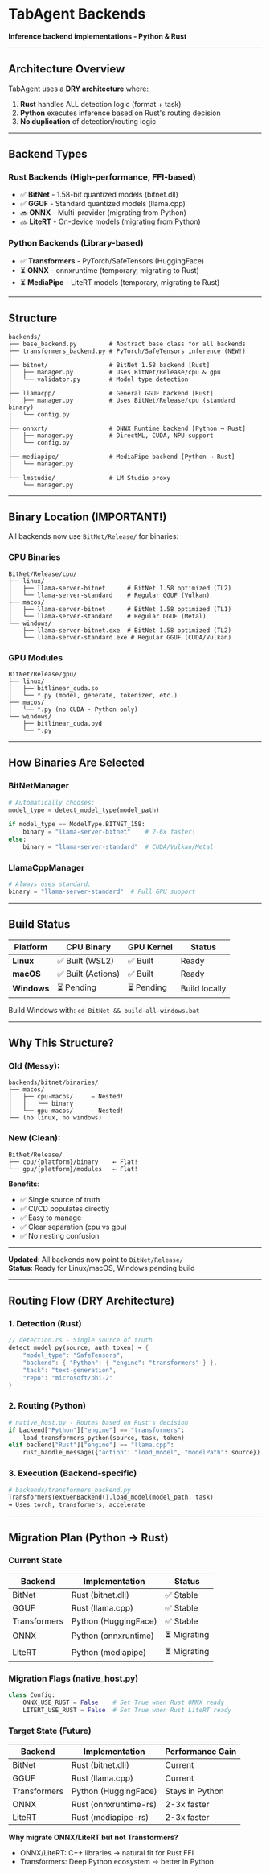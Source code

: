 # TabAgent Backends

**Inference backend implementations - Python & Rust**

---

## Architecture Overview

TabAgent uses a **DRY architecture** where:
1. **Rust** handles ALL detection logic (format + task)
2. **Python** executes inference based on Rust's routing decision
3. **No duplication** of detection/routing logic

---

## Backend Types

### **Rust Backends** (High-performance, FFI-based)
- ✅ **BitNet** - 1.58-bit quantized models (bitnet.dll)
- ✅ **GGUF** - Standard quantized models (llama.cpp)
- 🔜 **ONNX** - Multi-provider (migrating from Python)
- 🔜 **LiteRT** - On-device models (migrating from Python)

### **Python Backends** (Library-based)
- ✅ **Transformers** - PyTorch/SafeTensors (HuggingFace)
- ⏳ **ONNX** - onnxruntime (temporary, migrating to Rust)
- ⏳ **MediaPipe** - LiteRT models (temporary, migrating to Rust)

---

## Structure

```
backends/
├── base_backend.py         # Abstract base class for all backends
├── transformers_backend.py # PyTorch/SafeTensors inference (NEW!)
│
├── bitnet/                 # BitNet 1.58 backend [Rust]
│   ├── manager.py          # Uses BitNet/Release/cpu & gpu
│   └── validator.py        # Model type detection
│
├── llamacpp/               # General GGUF backend [Rust]
│   ├── manager.py          # Uses BitNet/Release/cpu (standard binary)
│   └── config.py
│
├── onnxrt/                 # ONNX Runtime backend [Python → Rust]
│   ├── manager.py          # DirectML, CUDA, NPU support
│   └── config.py
│
├── mediapipe/              # MediaPipe backend [Python → Rust]
│   └── manager.py
│
└── lmstudio/               # LM Studio proxy
    └── manager.py
```

---

## Binary Location (IMPORTANT!)

All backends now use `BitNet/Release/` for binaries:

### CPU Binaries
```
BitNet/Release/cpu/
├── linux/
│   ├── llama-server-bitnet      # BitNet 1.58 optimized (TL2)
│   └── llama-server-standard    # Regular GGUF (Vulkan)
├── macos/
│   ├── llama-server-bitnet      # BitNet 1.58 optimized (TL1)
│   └── llama-server-standard    # Regular GGUF (Metal)
└── windows/
    ├── llama-server-bitnet.exe  # BitNet 1.58 optimized (TL2)
    └── llama-server-standard.exe # Regular GGUF (CUDA/Vulkan)
```

### GPU Modules
```
BitNet/Release/gpu/
├── linux/
│   ├── bitlinear_cuda.so
│   └── *.py (model, generate, tokenizer, etc.)
├── macos/
│   └── *.py (no CUDA - Python only)
└── windows/
    ├── bitlinear_cuda.pyd
    └── *.py
```

---

## How Binaries Are Selected

### BitNetManager
```python
# Automatically chooses:
model_type = detect_model_type(model_path)

if model_type == ModelType.BITNET_158:
    binary = "llama-server-bitnet"    # 2-6x faster!
else:
    binary = "llama-server-standard"  # CUDA/Vulkan/Metal
```

### LlamaCppManager
```python
# Always uses standard:
binary = "llama-server-standard"  # Full GPU support
```

---

## Build Status

| Platform | CPU Binary | GPU Kernel | Status |
|----------|-----------|------------|--------|
| **Linux** | ✅ Built (WSL2) | ✅ Built | Ready |
| **macOS** | ✅ Built (Actions) | ✅ Built | Ready |
| **Windows** | ⏳ Pending | ⏳ Pending | Build locally |

Build Windows with: `cd BitNet && build-all-windows.bat`

---

## Why This Structure?

### Old (Messy):
```
backends/bitnet/binaries/
├── macos/
│   ├── cpu-macos/     ← Nested!
│   │   └── binary
│   └── gpu-macos/     ← Nested!
└── (no linux, no windows)
```

### New (Clean):
```
BitNet/Release/
├── cpu/{platform}/binary    ← Flat!
└── gpu/{platform}/modules   ← Flat!
```

**Benefits**:
- ✅ Single source of truth
- ✅ CI/CD populates directly
- ✅ Easy to manage
- ✅ Clear separation (cpu vs gpu)
- ✅ No nesting confusion

---

**Updated**: All backends now point to `BitNet/Release/`  
**Status**: Ready for Linux/macOS, Windows pending build

---

## Routing Flow (DRY Architecture)

### 1. Detection (Rust)
```rust
// detection.rs - Single source of truth
detect_model_py(source, auth_token) → {
    "model_type": "SafeTensors",
    "backend": { "Python": { "engine": "transformers" } },
    "task": "text-generation",
    "repo": "microsoft/phi-2"
}
```

### 2. Routing (Python)
```python
# native_host.py - Routes based on Rust's decision
if backend["Python"]["engine"] == "transformers":
    load_transformers_python(source, task, token)
elif backend["Rust"]["engine"] == "llama.cpp":
    rust_handle_message({"action": "load_model", "modelPath": source})
```

### 3. Execution (Backend-specific)
```python
# backends/transformers_backend.py
TransformersTextGenBackend().load_model(model_path, task)
→ Uses torch, transformers, accelerate
```

---

## Migration Plan (Python → Rust)

### Current State
| Backend | Implementation | Status |
|---------|---------------|--------|
| BitNet | Rust (bitnet.dll) | ✅ Stable |
| GGUF | Rust (llama.cpp) | ✅ Stable |
| Transformers | Python (HuggingFace) | ✅ Stable |
| ONNX | Python (onnxruntime) | ⏳ Migrating |
| LiteRT | Python (mediapipe) | ⏳ Migrating |

### Migration Flags (native_host.py)
```python
class Config:
    ONNX_USE_RUST = False    # Set True when Rust ONNX ready
    LITERT_USE_RUST = False  # Set True when Rust LiteRT ready
```

### Target State (Future)
| Backend | Implementation | Performance Gain |
|---------|---------------|-----------------|
| BitNet | Rust (bitnet.dll) | Current |
| GGUF | Rust (llama.cpp) | Current |
| Transformers | Python (HuggingFace) | Stays in Python |
| ONNX | Rust (onnxruntime-rs) | 2-3x faster |
| LiteRT | Rust (mediapipe-rs) | 2-3x faster |

**Why migrate ONNX/LiteRT but not Transformers?**
- ONNX/LiteRT: C++ libraries → natural fit for Rust FFI
- Transformers: Deep Python ecosystem → better in Python


